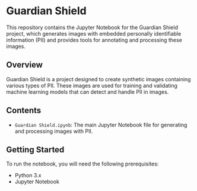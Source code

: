 # Guardian Shield

This repository contains the Jupyter Notebook for the Guardian Shield project, which generates images with embedded personally identifiable information (PII) and provides tools for annotating and processing these images.

## Overview

Guardian Shield is a project designed to create synthetic images containing various types of PII. These images are used for training and validating machine learning models that can detect and handle PII in images.

## Contents

- `Guardian Shield.ipynb`: The main Jupyter Notebook file for generating and processing images with PII.

## Getting Started

To run the notebook, you will need the following prerequisites:

- Python 3.x
- Jupyter Notebook

